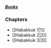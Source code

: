 ##### *[Books](--Bible--.md)*

### Chapters
- [[Habakkuk 1|1]]
- [[Habakkuk 2|2]]
- [[Habakkuk 3|3]]
